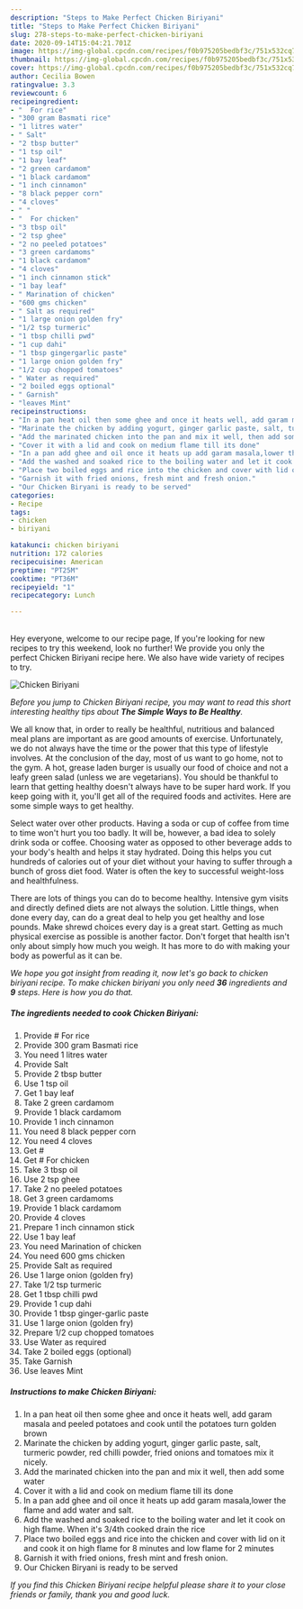```yaml
---
description: "Steps to Make Perfect Chicken Biriyani"
title: "Steps to Make Perfect Chicken Biriyani"
slug: 278-steps-to-make-perfect-chicken-biriyani
date: 2020-09-14T15:04:21.701Z
image: https://img-global.cpcdn.com/recipes/f0b975205bedbf3c/751x532cq70/chicken-biriyani-recipe-main-photo.jpg
thumbnail: https://img-global.cpcdn.com/recipes/f0b975205bedbf3c/751x532cq70/chicken-biriyani-recipe-main-photo.jpg
cover: https://img-global.cpcdn.com/recipes/f0b975205bedbf3c/751x532cq70/chicken-biriyani-recipe-main-photo.jpg
author: Cecilia Bowen
ratingvalue: 3.3
reviewcount: 6
recipeingredient:
- "  For rice"
- "300 gram Basmati rice"
- "1 litres water"
- " Salt"
- "2 tbsp butter"
- "1 tsp oil"
- "1 bay leaf"
- "2 green cardamom"
- "1 black cardamom"
- "1 inch cinnamon"
- "8 black pepper corn"
- "4 cloves"
- " "
- "  For chicken"
- "3 tbsp oil"
- "2 tsp ghee"
- "2 no peeled potatoes"
- "3 green cardamoms"
- "1 black cardamom"
- "4 cloves"
- "1 inch cinnamon stick"
- "1 bay leaf"
- " Marination of chicken"
- "600 gms chicken"
- " Salt as required"
- "1 large onion golden fry"
- "1/2 tsp turmeric"
- "1 tbsp chilli pwd"
- "1 cup dahi"
- "1 tbsp gingergarlic paste"
- "1 large onion golden fry"
- "1/2 cup chopped tomatoes"
- " Water as required"
- "2 boiled eggs optional"
- " Garnish"
- "leaves Mint"
recipeinstructions:
- "In a pan heat oil then some ghee and once it heats well, add garam masala and peeled potatoes and cook until the potatoes turn golden brown"
- "Marinate the chicken by adding yogurt, ginger garlic paste, salt, turmeric powder, red chilli powder, fried onions and tomatoes mix it nicely."
- "Add the marinated chicken into the pan and mix it well, then add some water"
- "Cover it with a lid and cook on medium flame till its done"
- "In a pan add ghee and oil once it heats up add garam masala,lower the flame and add water and salt."
- "Add the washed and soaked rice to the boiling water and let it cook on high flame. When it&#39;s 3/4th cooked drain the rice"
- "Place two boiled eggs and rice into the chicken and cover with lid on it and cook it on high flame for 8 minutes and low flame for 2 minutes"
- "Garnish it with fried onions, fresh mint and fresh onion."
- "Our Chicken Biryani is ready to be served"
categories:
- Recipe
tags:
- chicken
- biriyani

katakunci: chicken biriyani 
nutrition: 172 calories
recipecuisine: American
preptime: "PT25M"
cooktime: "PT36M"
recipeyield: "1"
recipecategory: Lunch

---
```

<br>
Hey everyone, welcome to our recipe page, If you're looking for new recipes to try this weekend, look no further! We provide you only the perfect Chicken Biriyani recipe here. We also have wide variety of recipes to try.
<br>


![Chicken Biriyani](https://img-global.cpcdn.com/recipes/f0b975205bedbf3c/751x532cq70/chicken-biriyani-recipe-main-photo.jpg)

<i>Before you jump to Chicken Biriyani recipe, you may want to read this short interesting healthy tips about <strong>The Simple Ways to Be Healthy</strong>.</i>

We all know that, in order to really be healthful, nutritious and balanced meal plans are important as are good amounts of exercise. Unfortunately, we do not always have the time or the power that this type of lifestyle involves. At the conclusion of the day, most of us want to go home, not to the gym. A hot, grease laden burger is usually our food of choice and not a leafy green salad (unless we are vegetarians). You should be thankful to learn that getting healthy doesn't always have to be super hard work. If you keep going with it, you'll get all of the required foods and activites. Here are some simple ways to get healthy.

Select water over other products. Having a soda or cup of coffee from time to time won't hurt you too badly. It will be, however, a bad idea to solely drink soda or coffee. Choosing water as opposed to other beverage adds to your body's health and helps it stay hydrated. Doing this helps you cut hundreds of calories out of your diet without your having to suffer through a bunch of gross diet food. Water is often the key to successful weight-loss and healthfulness.

There are lots of things you can do to become healthy. Intensive gym visits and directly defined diets are not always the solution. Little things, when done every day, can do a great deal to help you get healthy and lose pounds. Make shrewd choices every day is a great start. Getting as much physical exercise as possible is another factor. Don't forget that health isn't only about simply how much you weigh. It has more to do with making your body as powerful as it can be. 


<i>We hope you got insight from reading it, now let's go back to chicken biriyani recipe. To make chicken biriyani you only need <strong>36</strong> ingredients and <strong>9</strong> steps. Here is how you do that.
</i>

##### The ingredients needed to cook Chicken Biriyani:

1. Provide  # For rice
1. Provide 300 gram Basmati rice
1. You need 1 litres water
1. Provide  Salt
1. Provide 2 tbsp butter
1. Use 1 tsp oil
1. Get 1 bay leaf
1. Take 2 green cardamom
1. Provide 1 black cardamom
1. Provide 1 inch cinnamon
1. You need 8 black pepper corn
1. You need 4 cloves
1. Get  #
1. Get  # For chicken
1. Take 3 tbsp oil
1. Use 2 tsp ghee
1. Take 2 no peeled potatoes
1. Get 3 green cardamoms
1. Provide 1 black cardamom
1. Provide 4 cloves
1. Prepare 1 inch cinnamon stick
1. Use 1 bay leaf
1. You need  Marination of chicken
1. You need 600 gms chicken
1. Provide  Salt as required
1. Use 1 large onion (golden fry)
1. Take 1/2 tsp turmeric
1. Get 1 tbsp chilli pwd
1. Provide 1 cup dahi
1. Provide 1 tbsp ginger-garlic paste
1. Use 1 large onion (golden fry)
1. Prepare 1/2 cup chopped tomatoes
1. Use  Water as required
1. Take 2 boiled eggs (optional)
1. Take  Garnish
1. Use leaves Mint


##### Instructions to make Chicken Biriyani:

1. In a pan heat oil then some ghee and once it heats well, add garam masala and peeled potatoes and cook until the potatoes turn golden brown
1. Marinate the chicken by adding yogurt, ginger garlic paste, salt, turmeric powder, red chilli powder, fried onions and tomatoes mix it nicely.
1. Add the marinated chicken into the pan and mix it well, then add some water
1. Cover it with a lid and cook on medium flame till its done
1. In a pan add ghee and oil once it heats up add garam masala,lower the flame and add water and salt.
1. Add the washed and soaked rice to the boiling water and let it cook on high flame. When it&#39;s 3/4th cooked drain the rice
1. Place two boiled eggs and rice into the chicken and cover with lid on it and cook it on high flame for 8 minutes and low flame for 2 minutes
1. Garnish it with fried onions, fresh mint and fresh onion.
1. Our Chicken Biryani is ready to be served


<i>If you find this Chicken Biriyani recipe helpful please share it to your close friends or family, thank you and good luck.</i>
